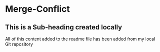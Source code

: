 # Merge-Conflict

## This is a Sub-heading created locally

All of this content added to the readme file has been added from my local Git repository
